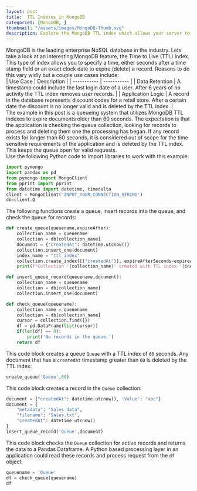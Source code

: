 ```yaml
---
layout: post
title:  TTL Indexes in MongoDB
categories: [MongoDB, ]
thumbnail: "/assets/images/MongoDB-Thumb.svg"
description: Explore the MongoDB TTL index which allows your server to automatically purge old data. 
---
```


MongoDB is the leading enterprise NoSQL database in the industry.
Lets take a look at an interesting MongoDB feature, the Time to Live (TTL) Index.
This type of index allows you to specify a time, either seconds after a time stamp field or an exact clock date to expire (delete) a record.
Reasons to do this vary widly but a couple use cases include:
<br>
| Use Case      | Description |
| ----------- | ----------- |
| Data Retention      | A timestamp could include the last login date of a user. After 6 years of no activity the TTL index removes user records.        |
| Application Logic   | A record in the database represents discount codes for a retail store. After a certain date the discount is no longer valid and is deleted by the TTL index.        |
<br>
The example in this post is a queueing system that utilizes MongoDB TTL indexes to expire documents older than 60 seconds.
The expectation is that the application is checking the queue collection, looking for records to process and deleting them one the processing has began. If any record exists for longer than 60 seconds, it is considered out of scope for the time sensitive requirements of the application and is deleted by the TTL index. This keeps the queue open for valid requests.
<br>
Use the following Python code to import libraries to work with this example:

``` python
import pymongo
import pandas as pd
from pymongo import MongoClient
from pprint import pprint
from datetime import datetime, timedelta
client = MongoClient('INPUT_YOUR_CONNECTION_STRING')
db=client.Q
```

The following functions create a queue, insert records into the queue, and check the queue for records:

``` python
def create_queue(queuename,expireAfter):
    collection_name = queuename
    collection = db[collection_name]
    document = {"createdAt": datetime.utcnow()}
    collection.insert_one(document)
    index_name = "ttl_index"
    collection.create_index([("createdAt")], expireAfterSeconds=expireAfter, name=index_name)
    print(f"Collection '{collection_name}' created with TTL index '{index_name}'.")

def insert_queue_record(queuename,document):
    collection_name = queuename
    collection = db[collection_name]
    collection.insert_one(document)

def check_queue(queuename):
    collection_name = queuename
    collection = db[collection_name]
    cursor = collection.find({})
    df = pd.DataFrame(list(cursor))
    if(len(df) == 0):
        print('No records in the queue.')
    return df
```

This code block creates a queue `Queue` with a TTL index of `60` seconds. Any document that has a `createdAt` timestamp greater than `60` is deleted by the TTL index:

``` python
create_queue('Queue',60)
```

This code block creates a record in the `Queue` collection:

```python
document = {"createdAt": datetime.utcnow(), 'Value': "abc"}
document = {
    "metadata": "Sales data",
    "filename": "Sales.txt",
    "createdAt": datetime.utcnow()
}
insert_queue_record('Queue',document)
```

This code block checks the `Queue` collection for active records and returns the data to a Pandas Dataframe. A Python based processing layer in an application could read these records and process request from the `df` object:

``` python
queuename = 'Queue'
df = check_queue(queuename)
df
```